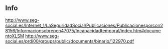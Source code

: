 
## Info
http://www.seg-social.es/Internet_1/LaSeguridadSocial/Publicaciones/Publicacionesporcon28156/Informacionsobrepen47075/Incapacidadtemporal/index.htm#documentoXLSM
http://www.seg-social.es/prdi00/groups/public/documents/binario/122970.pdf
